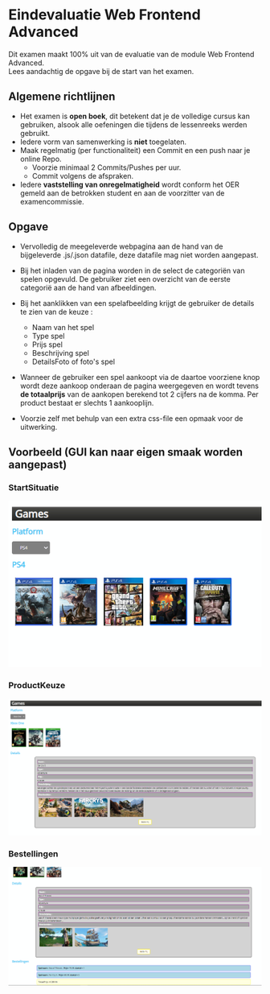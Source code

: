 # Eindevaluatie Web Frontend Advanced
Dit examen maakt 100% uit van de evaluatie van de module Web Frontend Advanced.   
Lees aandachtig de opgave bij de start van het examen.

## Algemene richtlijnen
* Het examen is **open boek**, dit betekent dat je de volledige cursus kan gebruiken, alsook alle oefeningen die tijdens de lessenreeks werden gebruikt.
* Iedere vorm van samenwerking is **niet** toegelaten.
* Maak regelmatig (per functionaliteit) een Commit en een push naar je online Repo.
  * Voorzie minimaal 2 Commits/Pushes per uur.
  * Commit volgens de afspraken.
* Iedere **vaststelling van onregelmatigheid** wordt conform het OER gemeld aan de betrokken student en aan de voorzitter van de examencommissie.

## Opgave
* Vervolledig de meegeleverde webpagina aan de hand van de bijgeleverde .js/.json datafile, deze datafile mag niet worden aangepast.
* Bij het inladen van de pagina worden in de select de categoriën van spelen opgevuld. De gebruiker ziet een overzicht van de eerste categorië aan de hand van afbeeldingen.
* Bij het aanklikken van een spelafbeelding krijgt de gebruiker de details te zien van de keuze : 
  * Naam van het spel
  * Type spel
  * Prijs spel
  * Beschrijving spel
  * DetailsFoto of foto's spel

* Wanneer de gebruiker een spel aankoopt via de daartoe voorziene knop wordt deze aankoop onderaan de pagina weergegeven en wordt tevens **de totaalprijs** van de aankopen berekend tot 2 cijfers na de komma. Per product bestaat er slechts 1 aankooplijn.

* Voorzie zelf met behulp van een extra css-file een opmaak voor de uitwerking.



## Voorbeeld (GUI kan naar eigen smaak worden aangepast)
### StartSituatie
![Startsituatie](img/Startsituatie.png)
### ProductKeuze
![ProductKeuze](img/ProductKeuze.png)
### Bestellingen
![Bestellingen](img/Bestellingen.png)



